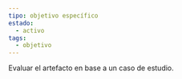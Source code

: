 ```yaml
---
tipo: objetivo específico
estado:
  - activo
tags:
  - objetivo
---
```

Evaluar el artefacto en base a un caso de estudio.
